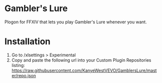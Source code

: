 # Gambler's Lure

Plogon for FFXIV that lets you play Gambler's Lure whenever you want.

# Installation

1) Go to /xlsettings > Experimental
2) Copy and paste the following url into your Custom Plugin Repositories listing: https://raw.githubusercontent.com/KanyeWestVEVO/GamblersLure/master/repo.json